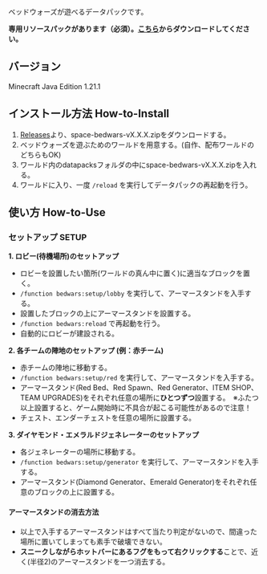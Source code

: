 ベッドウォーズが遊べるデータパックです。

**専用リソースパックがあります（必須）。[こちら](https://github.com/spaceriku123/space-bedwars-resourcepack)からダウンロードしてください。**
## バージョン
 Minecraft Java Edition 1.21.1
## インストール方法 How-to-Install
1. [Releases](https://github.com/spaceriku123/space-bedwars-datapack/releases)より、space-bedwars-vX.X.X.zipをダウンロードする。
2. ベッドウォーズを遊ぶためのワールドを用意する。(自作、配布ワールドのどちらもOK)
3. ワールド内のdatapacksフォルダの中にspace-bedwars-vX.X.X.zipを入れる。
4. ワールドに入り、一度 `/reload` を実行してデータパックの再起動を行う。
## 使い方 How-to-Use
### セットアップ SETUP
**1. ロビー(待機場所)のセットアップ**
   - ロビーを設置したい箇所(ワールドの真ん中に置く)に適当なブロックを置く。
   - `/function bedwars:setup/lobby` を実行して、アーマースタンドを入手する。
   - 設置したブロックの上にアーマースタンドを設置する。
   - `/function bedwars:reload` で再起動を行う。
   - 自動的にロビーが建設される。

**2. 各チームの陣地のセットアップ (例：赤チーム)**
   - 赤チームの陣地に移動する。
   - `/function bedwars:setup/red` を実行して、アーマースタンドを入手する。
   - アーマースタンド(Red Bed、Red Spawn、Red Generator、ITEM SHOP、TEAM UPGRADES)をそれぞれ任意の場所に**ひとつずつ**設置する。　※ふたつ以上設置すると、ゲーム開始時に不具合が起こる可能性があるので注意！
   - チェスト、エンダーチェストを任意の場所に設置する。

**3. ダイヤモンド・エメラルドジェネレーターのセットアップ**
   - 各ジェネレーターの場所に移動する。
   - `/function bedwars:setup/generator` を実行して、アーマースタンドを入手する。
   - アーマースタンド(Diamond Generator、Emerald Generator)をそれぞれ任意のブロックの上に設置する。
#### アーマースタンドの消去方法
- 以上で入手するアーマースタンドはすべて当たり判定がないので、間違った場所に置いてしまっても素手で破壊できない。
- **スニークしながらホットバーにあるフグをもって右クリックする**ことで、近く(半径2)のアーマースタンドを一つ消去する。
